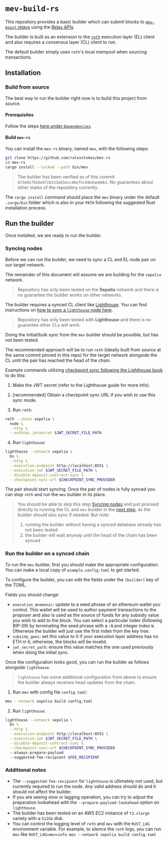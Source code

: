 # `mev-build-rs`

This repository provides a basic builder which can submit blocks to [`mev-boost` relays](https://boost.flashbots.net) using the [Relay APIs](https://flashbots.github.io/relay-specs/).

The builder is built as an extension to the [`reth`](https://github.com/paradigmxyz/reth) execution layer (EL) client and also requires a consensus layer (CL) client to run.

The default builder simply uses `reth`'s local mempool when sourcing transactions.

## Installation

### Build from source

The best way to run the builder right now is to build this project from source.

#### Prerequisites

Follow the steps [here under `Dependencies`](https://paradigmxyz.github.io/reth/installation/source.html#dependencies).

#### Build `mev-rs`

You can install the `mev-rs` binary, named `mev`, with the following steps:

```sh
git clone https://github.com/ralexstokes/mev-rs
cd mev-rs
cargo install --locked --path bin/mev 
```

> The builder has been verified as of this commit `bf3d41f026e9728233dd3e1c40e75c49b9ae00b3`. No guarantees about other states of the repository currently.

The `cargo install` command should place the `mev` binary under the default `.cargo/bin` folder which is also in your `PATH` following the suggested Rust installation process.

## Run the builder

Once installed, we are ready to run the builder.

### Syncing nodes

Before we can run the builder, we need to sync a CL and EL node pair on our target network.

The remainder of this document will assume we are building for the `sepolia` network.

> Repository has only been tested on the **Sepolia** network and there is no guarantee the builder works on other networks.

The builder requires a synced CL client like [Lighthouse](https://github.com/sigp/lighthouse/).
You can find instructions on [how to sync a `lighthouse` node here](https://lighthouse-book.sigmaprime.io).

> Repository has only been tested with **Lighthouse** and there is no guarantee other CLs will work.

Doing the initial/bulk sync from the `mev` builder should be possible, but has not been tested.

The recommended approach will be to run `reth` (ideally built from source at the same commit pinned in this repo) for the target network alongside the CL until the pair has reached the head of the chain.

Example commands utilizing [checkpoint sync following the Lighthouse book](https://lighthouse-book.sigmaprime.io/run_a_node.html) to do this:

1. Make the JWT secret (refer to the Lighthouse guide for more info).

2. [recommended] Obtain a checkpoint sync URL if you wish to use this sync mode.

3. Run `reth`:
  ```sh
  reth --chain sepolia \
    node \
    --http \
    --authrpc.jwtsecret $JWT_SECRET_FILE_PATH
  ````

4. Run `lighthouse`:
  ```sh
  lighthouse --network sepolia \
    bn \
    --http \
    --execution-endpoint http://localhost:8551 \
    --execution-jwt $JWT_SECRET_FILE_PATH \
    --disable-deposit-contract-sync \
    --checkpoint-sync-url $CHECKPOINT_SYNC_PROVIDER
  ```

The pair should start syncing. Once the pair of nodes is fully synced you can stop `reth` and run the `mev` builder in its place.

> You should be able to skip this step [Syncing nodes](#syncing-nodes) and just proceed directly to running the CL and `mev` builder in the [next step](#run-the-builder-on-a-synced-chain), as the builder should also sync if needed.
> But note:
> 1) running the builder without having a synced database already has not been tested
> 2) the builder will wait anyway until the head of the chain has been synced

### Run the builder on a synced chain

To run the `mev` builder, first you should make the appropriate configuration. You can make a local copy of `example.config.toml` to get started.

To configure the builder, you can edit the fields under the `[builder]` key of the TOML.

Fields you should change:

* `execution_mnemonic`: update to a seed phrase of an ethereum wallet you control.
  This wallet will be used to author payment transactions to the proposer and also is used as the source of funds for any subsidy value you wish to add to the block.
  You can select a particular index (following BIP-39) by terminating the seed phrase with a `:N` and integer index `N`. Otherwise the builder will just use the first index from the key tree.
* `subsidy_gwei`: set this value to 0 if your execution layer address has no ETH in it; otherwise, the blocks will be invalid.
* `jwt_secret_path`: ensure this value matches the one used previously when doing the initial sync.

Once the configuration looks good, you can run the builder as follows alongside `lighthouse`.

> `lighthouse` has some additional configuration from above to ensure the builder always receives head updates from the chain.

1. Run `mev` with config file `config.toml`:
  ```sh
  mev --network sepolia build config.toml
  ```

2. Run `lighthouse`:
  ```sh
  lighthouse --network sepolia \
    bn \
    --http \
    --execution-endpoint http://localhost:8551 \
    --execution-jwt $JWT_SECRET_FILE_PATH \
    --disable-deposit-contract-sync \
    --checkpoint-sync-url $CHECKPOINT_SYNC_PROVIDER
    --always-prepare-payload
    --suggested-fee-recipient $FEE_RECIPIENT
  ```

### Additional notes

* The `--suggested-fee-recipient` for `lighthouse` is ultimately not used, but currently required to run the node. Any valid address should do and it should not affect the builder.
* If you are seeing slow or lagging operation, you can try to adjust the preparation lookahead with the `--prepare-payload-lookahead` option on `lighthouse`.
* The builder has been tested on an AWS EC2 instance of `t3.xlarge` variety with a `512Gb` disk.
* You can control the logging level of `reth` and `mev` with the `RUST_LOG` environment variable.
  For example, to silence the `reth` logs, you can run `mev` like `RUST_LOG=mev=info mev --network sepolia build config.toml`
